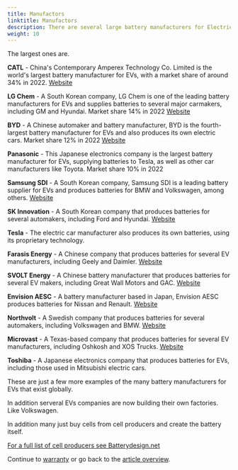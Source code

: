```yaml
---
title: Manufactors
linktitle: Manufactors
description: There are several large battery manufacturers for Electric Vehicles (EVs) globally.
weight: 10
---
```

<!-- markdownlint-disable MD033 -->

The largest ones are.

**CATL** - China's Contemporary Amperex Technology Co. Limited is the world's largest battery manufacturer for EVs, with a market share of around 34% in 2022. [Website](https://www.catl.com/en/)

**LG Chem** - A South Korean company, LG Chem is one of the leading battery manufacturers for EVs and supplies batteries to several major carmakers, including GM and Hyundai. Market share 14% in 2022 [Website](https://www.lgchem.com/)

**BYD** - A Chinese automaker and battery manufacturer, BYD is the fourth-largest battery manufacturer for EVs and also produces its own electric cars. Market share 12% in 2022 [Website](https://www.bydglobal.com/)

**Panasonic** - This Japanese electronics company is the largest battery manufacturer for EVs, supplying batteries to Tesla, as well as other car manufacturers like Toyota.  Market share 10% in 2022

**Samsung SDI** - A South Korean company, Samsung SDI is a leading battery supplier for EVs and produces batteries for BMW and Volkswagen, among others. [Website](https://www.samsungsdi.com/)

**SK Innovation** - A South Korean company that produces batteries for several automakers, including Ford and Hyundai.
[Website](https://www.skinnovation.com/)

**Tesla** - The electric car manufacturer also produces its own batteries, using its proprietary technology.

**Farasis Energy** - A Chinese company that produces batteries for several EV manufacturers, including Geely and Daimler. [Website](https://www.farasis-energy.com/)

**SVOLT Energy** - A Chinese battery manufacturer that produces batteries for several EV makers, including Great Wall Motors and GAC. [Website](https://svolt-eu.com/)

**Envision AESC** - A battery manufacturer based in Japan, Envision AESC produces batteries for Nissan and Renault. [Website](https://www.envision-aesc.com/en/)

**Northvolt** - A Swedish company that produces batteries for several automakers, including Volkswagen and BMW. [Website](https://northvolt.com/)

**Microvast** - A Texas-based company that produces batteries for several EV manufacturers, including Oshkosh and XOS Trucks. [Website](https://microvast.com/)

**Toshiba** - A Japanese electronics company that produces batteries for EVs, including those used in Mitsubishi electric cars.

These are just a few more examples of the many battery manufacturers for EVs that exist globally.

In addition serveral EVs companies are now building their own factories. Like Volkswagen.

In addition many just buy cells from cell producers and create the battery itself.

[For a full list of cell producers see Batterydesign.net](https://www.batterydesign.net/battery-cell/cell-manufacturers/)


Continue to [warranty](../warranty/) or go back to the [article overview](../).